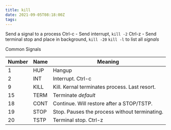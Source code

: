 ```yaml
---
title: kill
date: 2021-09-05T08:18:00Z
tags:
---
```


Send a signal to a process Ctrl-c - Send interrupt, `kill -2` Ctrl-z -
Send terminal stop and place in background, `kill -20` `kill -l` to list
all *signals*

Common Signals

| **Number** | **Name** | **Meaning**                                   |
| ---------- | -------- | --------------------------------------------- |
| 1          | HUP      | Hangup                                        |
| 2          | INT      | Interrupt. Ctrl-c                             |
| 9          | KILL     | Kill. Kernal terminates process. Last resort. |
| 15         | TERM     | Terminate *default*                           |
| 18         | CONT     | Continue. Will restore after a STOP/TSTP.     |
| 19         | STOP     | Stop. Pauses the process without terminating. |
| 20         | TSTP     | Terminal stop. Ctrl-z                         |
